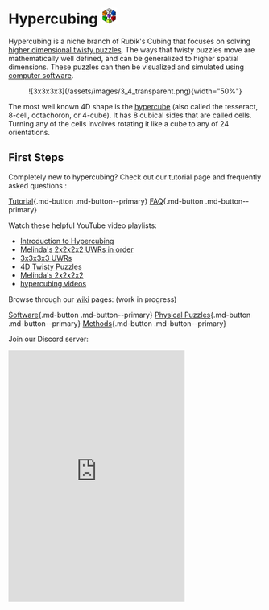 # Hypercubing ![favicon](/assets/images/favicon.png)

Hypercubing is a niche branch of Rubik's Cubing that focuses on solving [higher dimensional twisty puzzles](https://en.wikipedia.org/wiki/N-dimensional_sequential_move_puzzle). The ways that twisty puzzles move are mathematically well defined, and can be generalized to higher spatial dimensions. These puzzles can then be visualized and simulated using [computer software](\wiki\software).

<center>![3x3x3x3](/assets/images/3_4_transparent.png){width="50%"}</center>

The most well known 4D shape is the [hypercube](https://en.wikipedia.org/wiki/Tesseract) (also called the tesseract, 8-cell, octachoron, or 4-cube). It has 8 cubical sides that are called cells. Turning any of the cells involves rotating it like a cube to any of 24 orientations.

## First Steps

Completely new to hypercubing? Check out our tutorial page and frequently asked questions :

[Tutorial](tutorial.md){.md-button .md-button--primary} [FAQ](faq.md){.md-button .md-button--primary}

Watch these helpful YouTube video playlists:

- [Introduction to Hypercubing](https://www.youtube.com/playlist?list=PLKwXjCUFqOBFC9sjYtijVALmZSJK8Djo1)
- [Melinda's 2x2x2x2 UWRs in order](https://www.youtube.com/playlist?list=PLKwXjCUFqOBEIcUtV46HcaWR7epO8wkVC)
- [3x3x3x3 UWRs](https://www.youtube.com/playlist?list=PLKwXjCUFqOBHB2I6ZS3lLnsbAtyTZSJPh)
- [4D Twisty Puzzles](https://www.youtube.com/playlist?list=PLx1mIVtz33hITKuvUBhswO5Cd4In4ajQr)
- [Melinda's 2x2x2x2](https://www.youtube.com/playlist?list=PLx1mIVtz33hLPgMQ_5DRG1kq1P5GNeKKC)
- [hypercubing videos](https://www.youtube.com/playlist?list=PLMfvDuBNaWYOv-KRKEkQHAe8hwVkxwIJG)


Browse through our [wiki](wiki.md) pages: (work in progress)

[Software](/wiki/software){.md-button .md-button--primary} 
[Physical Puzzles](/wiki/puzzles){.md-button .md-button--primary} 
[Methods](/wiki/methods){.md-button .md-button--primary}

Join our Discord server:

<iframe src="https://discord.com/widget?id=852389089268858922&theme=dark" width="350" height="500" allowtransparency="true" frameborder="0" sandbox="allow-popups allow-popups-to-escape-sandbox allow-same-origin allow-scripts"></iframe>




